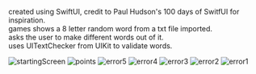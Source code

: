 created using SwiftUI, credit to Paul Hudson's 100 days of SwitfUI for inspiration.<br />
games shows a 8 letter random word from a txt file imported.<br />
asks the user to make different words out of it.<br /> 
uses UITextChecker from UIKit to validate words.<br /> 

![startingScreen](https://github.com/user-attachments/assets/b02476e6-1406-4287-a079-bebe7082958d)
![points](https://github.com/user-attachments/assets/84682e9f-df79-45dc-b83f-23369c8784b6)
![error5](https://github.com/user-attachments/assets/8473a1d6-0b08-484a-af91-f88245c4c02f)
![error4](https://github.com/user-attachments/assets/519fd67b-fcad-4d18-ab0d-f5c930744710)
![error3](https://github.com/user-attachments/assets/46a2bd2e-fa04-4679-be97-15e4ce5a7bc1)
![error2](https://github.com/user-attachments/assets/22454d09-a841-4afd-9c79-c342d87e4119)
![error1](https://github.com/user-attachments/assets/a8eac48e-6337-406f-8b04-0104601980f4)
